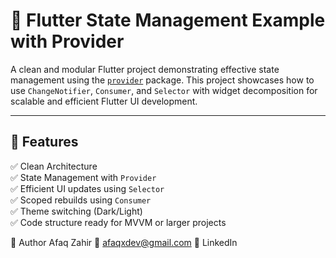 # 🧠 Flutter State Management Example with Provider

A clean and modular Flutter project demonstrating effective state management using the [`provider`](https://pub.dev/packages/provider) package. This project showcases how to use `ChangeNotifier`, `Consumer`, and `Selector` with widget decomposition for scalable and efficient Flutter UI development.

---



## 📂 Features

✅ Clean Architecture  
✅ State Management with `Provider`  
✅ Efficient UI updates using `Selector`  
✅ Scoped rebuilds using `Consumer`  
✅ Theme switching (Dark/Light)  
✅ Code structure ready for MVVM or larger projects


👤 Author
Afaq Zahir
📧 afaqxdev@gmail.com
🔗 LinkedIn
